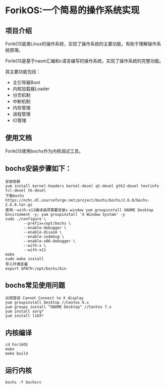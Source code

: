 # ForikOS:一个简易的操作系统实现

## 项目介绍
ForikOS是类Linux的操作系统，实现了操作系统的主要功能，有助于理解操作系统原理。

ForikOS是基于nasm汇编和c语言编写的操作系统，实现了操作系统的完整功能。

其主要功能包括：
* 主引导器Boot
* 内核加载器Loader
* 分页机制
* 中断机制
* 内存管理
* 进程管理
* IO管理

## 使用文档
ForikOS使用bochs作为内核调试工具。
## bochs安装步骤如下：
```
安装依赖
yum install kernel-headers kernel-devel qt-devel gtk2-devel textinfo tcl-devel tk-devel
下载bochs
https://nchc.dl.sourceforge.net/project/bochs/bochs/2.6.8/bochs-2.6.8.tar.gz
使用--with-x11编译选项需要安装x window yum groupinstall GNOME Desktop Environment -y; yum groupinstall 'X Window System' -y
sudo ./configure \
        --prefix=/opt/bochs \
        --enable-debugger \
        --enable-disasm \
        --enable-iodebug \
        --enable-x86-debugger \
        --with-x \
        --with-x11
make
sudo make install
导入环境变量
export $PATH:/opt/bochs/bin
```
## bochs常见使用问题
```
出现错误 Cannot Connect to X display
yum groupinstall Desktop //Centos 6.x
yum groups install “GNOME Desktop" //Centos 7.x
yum install xorg*
yum install libX*
```

## 内核编译
```
cd ForikOS
make
make build
```

## 运行内核
```
bochs -f bochsrc
```